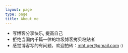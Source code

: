 ```yaml
---
layout: page
type: page
title: About me
---
```


- 写博客分享快乐, 提高自己
- 拒绝当国内千篇一律的垃圾博客拷贝粘贴者
- 感觉博客写的有问题，欢迎拍砖：mht.qer@gmail.com :)